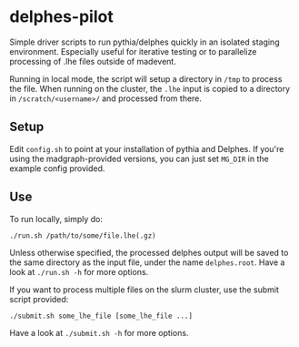 # delphes-pilot

Simple driver scripts to run pythia/delphes quickly in an isolated staging environment.
Especially useful for iterative testing or to parallelize processing of .lhe files outside of madevent.

Running in local mode, the script will setup a directory in `/tmp` to process the file.
When running on the cluster, the `.lhe` input is copied to a directory in `/scratch/<username>/` and processed from there.

## Setup
Edit `config.sh` to point at your installation of pythia and Delphes.
If you're using the madgraph-provided versions, you can just set `MG_DIR` in the example config provided.

## Use
To run locally, simply do:
```
./run.sh /path/to/some/file.lhe(.gz)
```

Unless otherwise specified, the processed delphes output will be saved to the same directory as the input file, under the name `delphes.root`.
Have a look at `./run.sh -h` for more options.

If you want to process multiple files on the slurm cluster, use the submit script provided:
```
./submit.sh some_lhe_file [some_lhe_file ...]
```
Have a look at `./submit.sh -h` for more options.
